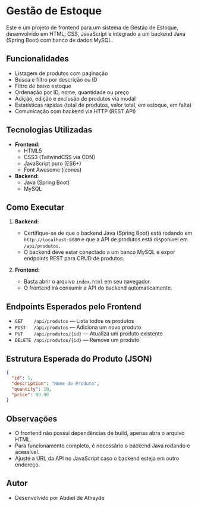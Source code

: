 # Gestão de Estoque

Este é um projeto de frontend para um sistema de Gestão de Estoque, desenvolvido em HTML, CSS, JavaScript e integrado a um backend Java (Spring Boot) com banco de dados MySQL.

## Funcionalidades

- Listagem de produtos com paginação
- Busca e filtro por descrição ou ID
- Filtro de baixo estoque
- Ordenação por ID, nome, quantidade ou preço
- Adição, edição e exclusão de produtos via modal
- Estatísticas rápidas (total de produtos, valor total, em estoque, em falta)
- Comunicação com backend via HTTP (REST API)

## Tecnologias Utilizadas

- **Frontend:**
  - HTML5
  - CSS3 (TailwindCSS via CDN)
  - JavaScript puro (ES6+)
  - Font Awesome (ícones)
- **Backend:**
  - Java (Spring Boot)
  - MySQL

## Como Executar

1. **Backend:**
   - Certifique-se de que o backend Java (Spring Boot) está rodando em `http://localhost:8080` e que a API de produtos está disponível em `/api/produtos`.
   - O backend deve estar conectado a um banco MySQL e expor endpoints REST para CRUD de produtos.

2. **Frontend:**
   - Basta abrir o arquivo `index.html` em seu navegador.
   - O frontend irá consumir a API do backend automaticamente.

## Endpoints Esperados pelo Frontend

- `GET    /api/produtos` — Lista todos os produtos
- `POST   /api/produtos` — Adiciona um novo produto
- `PUT    /api/produtos/{id}` — Atualiza um produto existente
- `DELETE /api/produtos/{id}` — Remove um produto

## Estrutura Esperada do Produto (JSON)

```json
{
  "id": 1,
  "description": "Nome do Produto",
  "quantity": 10,
  "price": 99.90
}
```

## Observações

- O frontend não possui dependências de build, apenas abra o arquivo HTML.
- Para funcionamento completo, é necessário o backend Java rodando e acessível.
- Ajuste a URL da API no JavaScript caso o backend esteja em outro endereço.

## Autor

- Desenvolvido por Abdiel de Athayde
